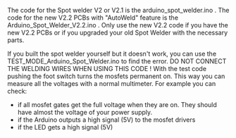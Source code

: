 The code for the Spot welder V2 or V2.1 is the arduino_spot_welder.ino . The code for the new V2.2 PCBs with "AutoWeld" feature is the Arduino_Spot_Welder_V2.2.ino . Only use the new V2.2 code if you have the new V2.2 PCBs or if you upgraded your old Spot Welder with the necessary parts. 


If you built the spot welder yourself but it doesn't work, you can use the TEST_MODE_Arduino_Spot_Welder.ino to find the error. DO NOT CONNECT THE WELDING WIRES WHEN USING THIS CODE ! With the test code pushing the foot switch turns the mosfets permanent on. This way you can measure all the voltages with a normal multimeter. For example you can check:

- if all mosfet gates get the full voltage when they are on. They should have almost the voltage of your power supply.
- if the Arduino outputs a high signal (5V) to the mosfet drivers
- if the LED gets a high signal (5V)

